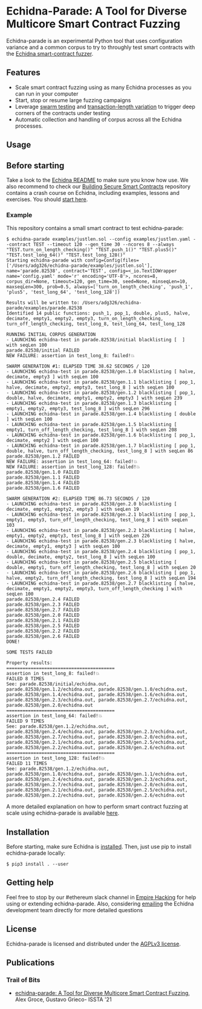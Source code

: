# Echidna-Parade: A Tool for Diverse Multicore Smart Contract Fuzzing

Echidna-parade is an experimental Python tool that uses configuration variance and a common corpus to try to throughly test smart contracts with the [Echidna smart-contract fuzzer](https://github.com/crytic/echidna).

## Features

* Scale smart contract fuzzing using as many Echidna processes as you can run in your computer
* Start, stop or resume large fuzzing campaigns
* Leverage [swarm testing](https://agroce.github.io/issta12.pdf) and [transaction-length variation](https://agroce.github.io/ase08.pdf) to trigger deep corners of the contracts under testing
* Automatic collection and handling of corpus across all the Echidna processes. 

## Usage

## Before starting

Take a look to the [Echidna README](https://github.com/crytic/echidna#echidna-a-fast-smart-contract-fuzzer-) to make sure you know how use. We also recommend to check our [Building Secure Smart Contracts](https://github.com/crytic/building-secure-contracts) repository contains a crash course on Echidna, including examples, lessons and exercises. You should [start here](https://github.com/crytic/building-secure-contracts/tree/master/program-analysis/echidna#echidna-tutorial).

### Example

This repository contains a small smart contract to test echidna-parade:

```
$ echidna-parade examples/justlen.sol --config examples/justlen.yaml --contract TEST --timeout 120 --gen_time 30 --ncores 8 --always "TEST.turn_on_length_checking()" "TEST.push_1()" "TEST.plus5()" "TEST.test_long_64()" "TEST.test_long_128()"
Starting echidna-parade with config=Config(files=['/Users/adg326/echidna-parade/examples/justlen.sol'], name='parade.82538', contract='TEST', config=<_io.TextIOWrapper name='config.yaml' mode='r' encoding='UTF-8'>, ncores=8, corpus_dir=None, timeout=120, gen_time=30, seed=None, minseqLen=10, maxseqLen=300, prob=0.5, always=['turn_on_length_checking', 'push_1', 'plus5', 'test_long_64', 'test_long_128'])

Results will be written to: /Users/adg326/echidna-parade/examples/parade.82538
Identified 14 public functions: push_1, pop_1, double, plus5, halve, decimate, empty1, empty2, empty3, turn_on_length_checking, turn_off_length_checking, test_long_8, test_long_64, test_long_128

RUNNING INITIAL CORPUS GENERATION
- LAUNCHING echidna-test in parade.82538/initial blacklisting [  ] with seqLen 100
parade.82538/initial FAILED
NEW FAILURE: assertion in test_long_8: failed!💥  

SWARM GENERATION #1: ELAPSED TIME 38.62 SECONDS / 120
- LAUNCHING echidna-test in parade.82538/gen.1.0 blacklisting [ halve, decimate, empty3 ] with seqLen 100
- LAUNCHING echidna-test in parade.82538/gen.1.1 blacklisting [ pop_1, halve, decimate, empty2, empty3, test_long_8 ] with seqLen 100
- LAUNCHING echidna-test in parade.82538/gen.1.2 blacklisting [ pop_1, double, halve, decimate, empty1, empty2, empty3 ] with seqLen 239
- LAUNCHING echidna-test in parade.82538/gen.1.3 blacklisting [ empty1, empty2, empty3, test_long_8 ] with seqLen 296
- LAUNCHING echidna-test in parade.82538/gen.1.4 blacklisting [ double ] with seqLen 100
- LAUNCHING echidna-test in parade.82538/gen.1.5 blacklisting [ empty1, turn_off_length_checking, test_long_8 ] with seqLen 208
- LAUNCHING echidna-test in parade.82538/gen.1.6 blacklisting [ pop_1, decimate, empty2 ] with seqLen 100
- LAUNCHING echidna-test in parade.82538/gen.1.7 blacklisting [ pop_1, double, halve, turn_off_length_checking, test_long_8 ] with seqLen 86
parade.82538/gen.1.2 FAILED
NEW FAILURE: assertion in test_long_64: failed!💥  
NEW FAILURE: assertion in test_long_128: failed!💥  
parade.82538/gen.1.0 FAILED
parade.82538/gen.1.1 FAILED
parade.82538/gen.1.4 FAILED
parade.82538/gen.1.6 FAILED

SWARM GENERATION #2: ELAPSED TIME 86.73 SECONDS / 120
- LAUNCHING echidna-test in parade.82538/gen.2.0 blacklisting [ decimate, empty1, empty2, empty3 ] with seqLen 19
- LAUNCHING echidna-test in parade.82538/gen.2.1 blacklisting [ pop_1, empty1, empty3, turn_off_length_checking, test_long_8 ] with seqLen 103
- LAUNCHING echidna-test in parade.82538/gen.2.2 blacklisting [ halve, empty1, empty2, empty3, test_long_8 ] with seqLen 226
- LAUNCHING echidna-test in parade.82538/gen.2.3 blacklisting [ halve, decimate, empty1, empty3 ] with seqLen 100
- LAUNCHING echidna-test in parade.82538/gen.2.4 blacklisting [ pop_1, double, decimate, empty2, test_long_8 ] with seqLen 100
- LAUNCHING echidna-test in parade.82538/gen.2.5 blacklisting [ double, empty1, turn_off_length_checking, test_long_8 ] with seqLen 20
- LAUNCHING echidna-test in parade.82538/gen.2.6 blacklisting [ pop_1, halve, empty2, turn_off_length_checking, test_long_8 ] with seqLen 194
- LAUNCHING echidna-test in parade.82538/gen.2.7 blacklisting [ halve, decimate, empty1, empty2, empty3, turn_off_length_checking ] with seqLen 100
parade.82538/gen.2.4 FAILED
parade.82538/gen.2.3 FAILED
parade.82538/gen.2.7 FAILED
parade.82538/gen.2.0 FAILED
parade.82538/gen.2.1 FAILED
parade.82538/gen.2.5 FAILED
parade.82538/gen.2.2 FAILED
parade.82538/gen.2.6 FAILED
DONE!

SOME TESTS FAILED

Property results:
========================================
assertion in test_long_8: failed!💥  
FAILED 8 TIMES
See: parade.82538/initial/echidna.out, parade.82538/gen.1.2/echidna.out, parade.82538/gen.1.0/echidna.out, parade.82538/gen.1.4/echidna.out, parade.82538/gen.1.6/echidna.out, parade.82538/gen.2.3/echidna.out, parade.82538/gen.2.7/echidna.out, parade.82538/gen.2.0/echidna.out
========================================
assertion in test_long_64: failed!💥  
FAILED 9 TIMES
See: parade.82538/gen.1.2/echidna.out, parade.82538/gen.2.4/echidna.out, parade.82538/gen.2.3/echidna.out, parade.82538/gen.2.7/echidna.out, parade.82538/gen.2.0/echidna.out, parade.82538/gen.2.1/echidna.out, parade.82538/gen.2.5/echidna.out, parade.82538/gen.2.2/echidna.out, parade.82538/gen.2.6/echidna.out
========================================
assertion in test_long_128: failed!💥  
FAILED 11 TIMES
See: parade.82538/gen.1.2/echidna.out, parade.82538/gen.1.0/echidna.out, parade.82538/gen.1.1/echidna.out, parade.82538/gen.2.4/echidna.out, parade.82538/gen.2.3/echidna.out, parade.82538/gen.2.7/echidna.out, parade.82538/gen.2.0/echidna.out, parade.82538/gen.2.1/echidna.out, parade.82538/gen.2.5/echidna.out, parade.82538/gen.2.2/echidna.out, parade.82538/gen.2.6/echidna.out
```

A more detailed explanation on how to perform smart contract fuzzing at scale using echidna-parade is available [here](https://github.com/crytic/building-secure-contracts/blob/master/program-analysis/echidna/smart-contract-fuzzing-at-scale.md). 

## Installation

Before starting, make sure Echidna is [installed](https://github.com/crytic/echidna#installation). Then, just use pip to install echidna-parade locally:

```
$ pip3 install . --user
```

## Getting help

Feel free to stop by our #ethereum slack channel in [Empire Hacking](https://empireslacking.herokuapp.com/) for help using or extending echidna-parade.
Also, considering [emailing](mailto:echidna-dev@trailofbits.com) the Echidna development team directly for more detailed questions

## License

Echidna-parade is licensed and distributed under the [AGPLv3 license](https://github.com/crytic/echidna-parade/blob/main/LICENSE).

## Publications

### Trail of Bits
- [echidna-parade: A Tool for Diverse Multicore Smart Contract Fuzzing](https://agroce.github.io/issta21.pdf), Alex Groce, Gustavo Grieco- ISSTA '21
